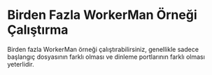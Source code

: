 # Birden Fazla WorkerMan Örneği Çalıştırma

Birden fazla WorkerMan örneği çalıştırabilirsiniz, genellikle sadece başlangıç dosyasının farklı olması ve dinleme portlarının farklı olması yeterlidir.
